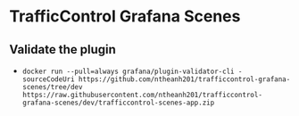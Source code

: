 # TrafficControl Grafana Scenes

## Validate the plugin

- `docker run --pull=always grafana/plugin-validator-cli -sourceCodeUri https://github.com/ntheanh201/trafficcontrol-grafana-scenes/tree/dev https://raw.githubusercontent.com/ntheanh201/trafficcontrol-grafana-scenes/dev/trafficcontrol-scenes-app.zip`